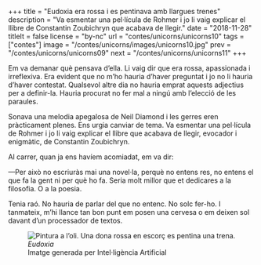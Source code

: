 +++
title = "Eudoxia era rossa i es pentinava amb llargues trenes"
description = "Va esmentar una pel·lícula de Rohmer i jo li vaig explicar el llibre de Constantin Zoubichryn que acabava de llegir."
date = "2018-11-28"
titleIt = false
license = "by-nc"
url = "contes/unicorns/unicorns10"
tags = ["contes"]
image = "/contes/unicorns/images/unicorns10.jpg"
prev = "/contes/unicorns/unicorns09"
next = "/contes/unicorns/unicorns11"
+++

Em va demanar què pensava d’ella. Li vaig dir que era rossa, apassionada i irreflexiva. Era evident que no m’ho hauria d’haver preguntat i jo no li hauria d’haver contestat. Qualsevol altre dia no hauria emprat aquests adjectius per a definir-la. Hauria procurat no fer mal a ningú amb l’elecció de les paraules.

Sonava una melodia apegalosa de Neil Diamond i les gerres eren pràcticament plenes. Ens urgia canviar de tema. Va esmentar una pel·lícula de Rohmer i jo li vaig explicar el llibre que acabava de llegir, evocador i enigmàtic, de Constantin Zoubichryn.

Al carrer, quan ja ens havíem acomiadat, em va dir:

—Per això no escriuràs mai una novel·la, perquè no entens res, no entens el que fa la gent ni per què ho fa. Seria molt millor que et dedicares a la filosofia. O a la poesia.

Tenia raó. No hauria de parlar del que no entenc. No solc fer-ho. I tanmateix, m’hi llance tan bon punt em posen una cervesa o em deixen sol davant d’un processador de textos.

<figure class="illustration"><img src="/contes/unicorns/images/unicorns10.jpg" alt="Pintura a l’oli. Una dona rossa en escorç es pentina una trena."><figcaption><em>Eudoxia</em><br><span class="ai-disclaimer">Imatge generada per Intel·ligència Artificial</span></figcaption></figure>

